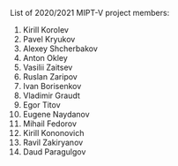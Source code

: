 List of 2020/2021 MIPT-V project members:
1. Kirill Korolev
1. Pavel Kryukov
2. Alexey Shcherbakov
3. Anton Okley
4. Vasilii Zaitsev
5. Ruslan Zaripov
6. Ivan Borisenkov
7. Vladimir Graudt
8. Egor Titov
9. Eugene Naydanov
10. Mihail Fedorov
11. Kirill Kononovich
12. Ravil Zakiryanov
13. Daud Paragulgov
